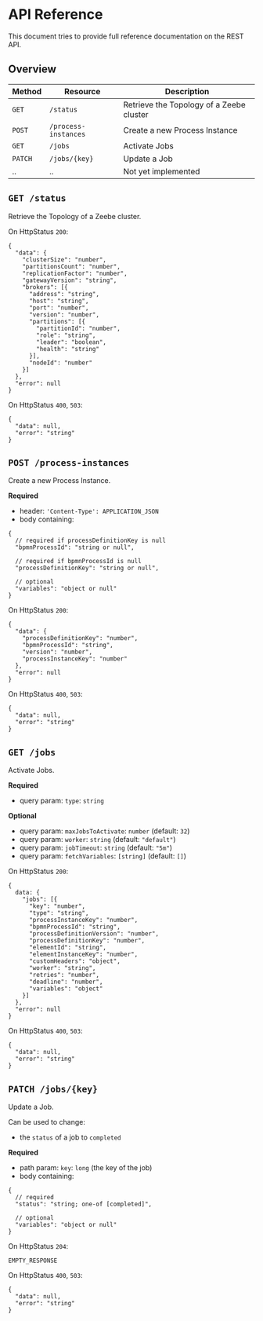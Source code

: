 # API Reference

This document tries to provide full reference documentation on the REST API.

## Overview

| Method  |       Resource       |               Description                |
|---------|----------------------|------------------------------------------|
| `GET`   | `/status`            | Retrieve the Topology of a Zeebe cluster |
| `POST`  | `/process-instances` | Create a new Process Instance            |
| `GET`   | `/jobs`              | Activate Jobs                            |
| `PATCH` | `/jobs/{key}`        | Update a Job                             |
| ..      | ..                   | Not yet implemented                      |

## `GET /status`

Retrieve the Topology of a Zeebe cluster.

On HttpStatus `200`:

```json5
{
  "data": {
    "clusterSize": "number",
    "partitionsCount": "number",
    "replicationFactor": "number",
    "gatewayVersion": "string",
    "brokers": [{
      "address": "string",
      "host": "string",
      "port": "number",
      "version": "number",
      "partitions": [{
        "partitionId": "number",
        "role": "string",
        "leader": "boolean",
        "health": "string"
      }],
      "nodeId": "number"
    }]
  },
  "error": null
}
```

On HttpStatus `400`, `503`:

```json5
{
  "data": null,
  "error": "string"
}
```

## `POST /process-instances`

Create a new Process Instance.

**Required**
- header: `'Content-Type': APPLICATION_JSON`
- body containing:

```json5
{
  // required if processDefinitionKey is null
  "bpmnProcessId": "string or null",

  // required if bpmnProcessId is null
  "processDefinitionKey": "string or null",

  // optional
  "variables": "object or null"
}
```

On HttpStatus `200`:

```json5
{
  "data": {
    "processDefinitionKey": "number",
    "bpmnProcessId": "string",
    "version": "number",
    "processInstanceKey": "number"
  },
  "error": null
}
```

On HttpStatus `400`, `503`:

```json5
{
  "data": null,
  "error": "string"
}
```

## `GET /jobs`

Activate Jobs.

**Required**
- query param: `type`: `string`

**Optional**
- query param: `maxJobsToActivate`: `number` (default: `32`)
- query param: `worker`: `string` (default: `"default"`)
- query param: `jobTimeout`: `string` (default: `"5m"`)
- query param: `fetchVariables`: `[string]` (default: `[]`)

On HttpStatus `200`:

```json5
{
  data: {
    "jobs": [{
      "key": "number",
      "type": "string",
      "processInstanceKey": "number",
      "bpmnProcessId": "string",
      "processDefinitionVersion": "number",
      "processDefinitionKey": "number",
      "elementId": "string",
      "elementInstanceKey": "number",
      "customHeaders": "object",
      "worker": "string",
      "retries": "number",
      "deadline": "number",
      "variables": "object"
    }]
  },
  "error": null
}
```

On HttpStatus `400`, `503`:

```json5
{
  "data": null,
  "error": "string"
}
```

## `PATCH /jobs/{key}`

Update a Job.

Can be used to change:
- the `status` of a job to `completed`

**Required**
- path param: `key`: `long` (the key of the job)
- body containing:

```json5
{
  // required
  "status": "string; one-of [completed]",

  // optional
  "variables": "object or null"
}
```

On HttpStatus `204`:

```
EMPTY_RESPONSE
```

On HttpStatus `400`, `503`:

```json5
{
  "data": null,
  "error": "string"
}
```

